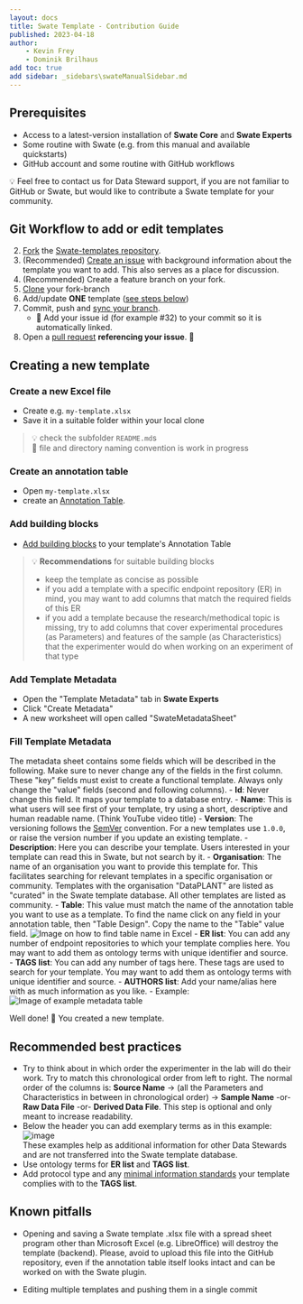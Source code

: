 ```yaml
---
layout: docs
title: Swate Template - Contribution Guide
published: 2023-04-18
author: 
    - Kevin Frey
    - Dominik Brilhaus
add toc: true
add sidebar: _sidebars\swateManualSidebar.md
---
```


## Prerequisites

- Access to a latest-version installation of **Swate Core** and **Swate Experts**
- Some routine with Swate (e.g. from this manual and available quickstarts)
- GitHub account and some routine with GitHub workflows

:bulb: Feel free to contact us for Data Steward support, if you are not familiar to GitHub or Swate, but would like to contribute a Swate template for your community.

## Git Workflow to add or edit templates

2. [Fork](https://docs.github.com/en/get-started/quickstart/fork-a-repo) the [Swate-templates repository](https://github.com/nfdi4plants/Swate-templates).
3. (Recommended) [Create an issue](https://github.com/nfdi4plants/Swate-templates/issues/new/choose) with background information about the template you want to add. This also serves as a place for discussion.
4. (Recommended) Create a feature branch on your fork.
5. [Clone](https://docs.github.com/en/repositories/creating-and-managing-repositories/cloning-a-repository) your fork-branch
6. Add/update **ONE** template ([see steps below](#creating-a-new-template))
7. Commit, push and [sync your branch](https://docs.github.com/en/pull-requests/collaborating-with-pull-requests/working-with-forks/syncing-a-fork).
    - 👀 Add your issue id (for example #32) to your commit so it is automatically linked.
8. Open a [pull request](https://docs.github.com/en/pull-requests/collaborating-with-pull-requests/proposing-changes-to-your-work-with-pull-requests/about-pull-requests) **referencing your issue**. :tada:

## Creating a new template

### Create a new Excel file

- Create e.g. `my-template.xlsx`
- Save it in a suitable folder within your local clone

> :bulb: check the subfolder `README.md`s  
> :construction: file and directory naming convention is work in progress

### Create an annotation table

- Open `my-template.xlsx`
- create an [Annotation Table](./Docs02-Annotation-Table.html).

### Add building blocks

- [Add building blocks](./Docs03-Building-Blocks.html) to your template's Annotation Table
  
> :bulb: **Recommendations** for suitable building blocks
> 
> - keep the template as concise as possible
> - if you add a template with a specific endpoint repository (ER) in mind, you may want to add columns that match the required fields of this ER
> - if you add a template because the research/methodical topic is missing, try to add columns that cover experimental procedures (as Parameters) and features of the sample (as Characteristics) that the experimenter would do when working on an experiment of that type

### Add Template Metadata

- Open the "Template Metadata" tab in **Swate Experts**
- Click "Create Metadata"
- A new worksheet will open called "SwateMetadataSheet"

### Fill Template Metadata

The metadata sheet contains some fields which will be described in the following. Make sure to never change any of the fields in the first column. These "key" fields must exist to create a functional template. Always only change the "value" fields (second and following columns).
    - **Id**: Never change this field. It maps your template to a database entry.
    - **Name**: This is what users will see first of your template, try using a short, descriptive and human readable name. (Think YouTube video title)
    - **Version**: The versioning follows the [SemVer](https://semver.org/) convention. For a new templates use `1.0.0`, or raise the version number if you update an existing template.
    - **Description**: Here you can describe your template. Users interested in your template can read this in Swate, but not search by it.
    - **Organisation**: The name of an organisation you want to provide this template for. This facilitates searching for relevant templates in a specific organisation or community. Templates with the organisation "DataPLANT" are listed as "curated" in the Swate template database. All other templates are listed as community.
    - **Table**: This value must match the name of the annotation table you want to use as a template. To find the name click on any field in your annotation table, then "Table Design". Copy the name to the "Table" value field.
    ![Image on how to find table name in Excel](./img/find_table_name.jpg)
    - **ER list**: You can add any number of endpoint repositories to which your template complies here. You may want to add them as ontology terms with unique identifier and source.
    - **TAGS list**: You can add any number of tags here. These tags are used to search for your template. You may want to add them as ontology terms with unique identifier and source.
    - **AUTHORS list**: Add your name/alias here with as much information as you like.
    - Example:
    ![Image of example metadata table](./img/example_metadata.jpg)



Well done! :tada: You created a new template.

## Recommended best practices

- Try to think about in which order the experimenter in the lab will do their work. Try to match this chronological order from left to right. The normal order of the columns is: **Source Name** -> (all the Parameters and Characteristics in between in chronological order) -> **Sample Name** -or- **Raw Data File** -or- **Derived Data File**. This step is optional and only meant to increase readability.
- Below the header you can add exemplary terms as in this example:  
![image](https://user-images.githubusercontent.com/47781170/146252236-0dd11621-76e9-4d28-b5fe-b495362a1cc5.png)  
These examples help as additional information for other Data Stewards and are not transferred into the Swate template database.
- Use ontology terms for **ER list** and **TAGS list**.
- Add protocol type and any [minimal information standards](https://en.wikipedia.org/wiki/Minimum_information_standard) your template complies with to the **TAGS list**.

## Known pitfalls

- Opening and saving a Swate template .xlsx file with a spread sheet program other than Microsoft Excel (e.g. LibreOffice) will destroy the template (backend). Please, avoid to upload this file into the GitHub repository, even if the annotation table itself looks intact and can be worked on with the Swate plugin.

- Editing multiple templates and pushing them in a single commit
